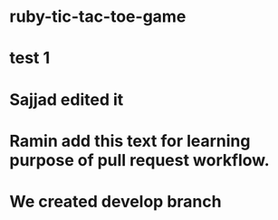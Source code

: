 # ruby-tic-tac-toe-game

# test 1
# Sajjad edited it

# Ramin add this text for learning purpose of pull request workflow.
# We created develop branch